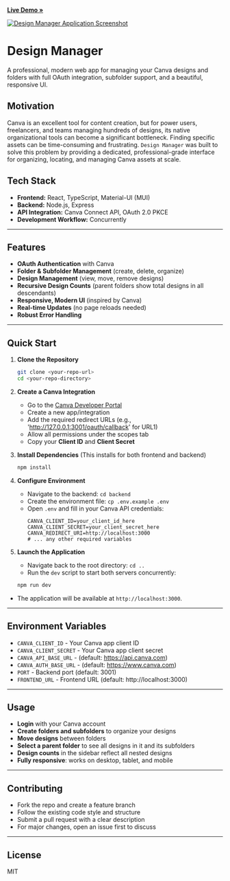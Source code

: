 [**Live Demo »**](https://your-live-demo-url-here.com)

[<img src="./path-to-your/screenshot-or-gif.gif" alt="Design Manager Application Screenshot">](https://your-live-demo-url-here.com)

# Design Manager

A professional, modern web app for managing your Canva designs and folders with full OAuth integration, subfolder support, and a beautiful, responsive UI.

## Motivation

Canva is an excellent tool for content creation, but for power users, freelancers, and teams managing hundreds of designs, its native organizational tools can become a significant bottleneck. Finding specific assets can be time-consuming and frustrating. `Design Manager` was built to solve this problem by providing a dedicated, professional-grade interface for organizing, locating, and managing Canva assets at scale.

## Tech Stack

- **Frontend:** React, TypeScript, Material-UI (MUI)
- **Backend:** Node.js, Express
- **API Integration:** Canva Connect API, OAuth 2.0 PKCE
- **Development Workflow:** Concurrently

---

## Features

- **OAuth Authentication** with Canva
- **Folder & Subfolder Management** (create, delete, organize)
- **Design Management** (view, move, remove designs)
- **Recursive Design Counts** (parent folders show total designs in all descendants)
- **Responsive, Modern UI** (inspired by Canva)
- **Real-time Updates** (no page reloads needed)
- **Robust Error Handling**

---

## Quick Start

1.  **Clone the Repository**
    ```sh
    git clone <your-repo-url>
    cd <your-repo-directory>
    ```

2.  **Create a Canva Integration**
    - Go to the [Canva Developer Portal](https://www.canva.com/developers/)
    - Create a new app/integration
    - Add the required redirect URLs (e.g., 'http://127.0.0.1:3001/oauth/callback' for URL1)
    - Allow all permissions under the scopes tab
    - Copy your **Client ID** and **Client Secret**

3.  **Install Dependencies** (This installs for both frontend and backend)
    ```sh
    npm install
    ```

4.  **Configure Environment**
    - Navigate to the backend: `cd backend`
    - Create the environment file: `cp .env.example .env`
    - Open `.env` and fill in your Canva API credentials:
      ```
      CANVA_CLIENT_ID=your_client_id_here
      CANVA_CLIENT_SECRET=your_client_secret_here
      CANVA_REDIRECT_URI=http://localhost:3000
      # ... any other required variables
      ```

5.  **Launch the Application**
    - Navigate back to the root directory: `cd ..`
    - Run the `dev` script to start both servers concurrently:
    ```sh
    npm run dev
    ```
- The application will be available at `http://localhost:3000`.

---

## Environment Variables
- `CANVA_CLIENT_ID` - Your Canva app client ID
- `CANVA_CLIENT_SECRET` - Your Canva app client secret
- `CANVA_API_BASE_URL` - (default: https://api.canva.com)
- `CANVA_AUTH_BASE_URL` - (default: https://www.canva.com)
- `PORT` - Backend port (default: 3001)
- `FRONTEND_URL` - Frontend URL (default: http://localhost:3000)

---

## Usage
- **Login** with your Canva account
- **Create folders and subfolders** to organize your designs
- **Move designs** between folders
- **Select a parent folder** to see all designs in it and its subfolders
- **Design counts** in the sidebar reflect all nested designs
- **Fully responsive**: works on desktop, tablet, and mobile

---

## Contributing
- Fork the repo and create a feature branch
- Follow the existing code style and structure
- Submit a pull request with a clear description
- For major changes, open an issue first to discuss

---

## License
MIT
